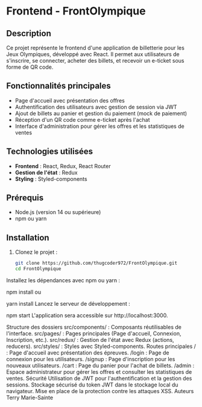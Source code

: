 



# Frontend - FrontOlympique

## Description
Ce projet représente le frontend d'une application de billetterie pour les Jeux Olympiques, développé avec React. Il permet aux utilisateurs de s'inscrire, se connecter, acheter des billets, et recevoir un e-ticket sous forme de QR code.

## Fonctionnalités principales
- Page d'accueil avec présentation des offres
- Authentification des utilisateurs avec gestion de session via JWT
- Ajout de billets au panier et gestion du paiement (mock de paiement)
- Réception d'un QR code comme e-ticket après l'achat
- Interface d'administration pour gérer les offres et les statistiques de ventes

## Technologies utilisées
- **Frontend** : React, Redux, React Router
- **Gestion de l'état** : Redux
- **Styling** : Styled-components

## Prérequis
- Node.js (version 14 ou supérieure)
- npm ou yarn

## Installation
1. Clonez le projet :
   ```bash
   git clone https://github.com/thugcoder972/FrontOlympique.git
   cd FrontOlympique
Installez les dépendances avec npm ou yarn :

npm install
ou

yarn install
Lancez le serveur de développement :

npm start
L'application sera accessible sur http://localhost:3000.

Structure des dossiers
src/components/ : Composants réutilisables de l'interface.
src/pages/ : Pages principales (Page d'accueil, Connexion, Inscription, etc.).
src/redux/ : Gestion de l'état avec Redux (actions, reducers).
src/styles/ : Styles avec Styled-components.
Routes principales
/ : Page d'accueil avec présentation des épreuves.
/login : Page de connexion pour les utilisateurs.
/signup : Page d'inscription pour les nouveaux utilisateurs.
/cart : Page du panier pour l'achat de billets.
/admin : Espace administrateur pour gérer les offres et consulter les statistiques de ventes.
Sécurité
Utilisation de JWT pour l'authentification et la gestion des sessions.
Stockage sécurisé du token JWT dans le stockage local du navigateur.
Mise en place de la protection contre les attaques XSS.
Auteurs
Terry Marie-Sainte
